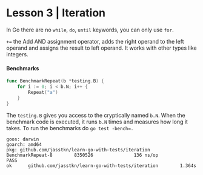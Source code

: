 Lesson 3 | Iteration
===

In Go there are no `while`, `do`, `until` keywords, you can only use `for`.

`+=` the Add AND assignment operator, adds the right operand to the left operand and assigns the result to left operand. 
It works with other types like integers.

#### Benchmarks
```go
func BenchmarkRepeat(b *testing.B) {
    for i := 0; i < b.N; i++ {
        Repeat("a")
    }
}
```
The `testing.B` gives you access to the cryptically named `b.N`. 
When the benchmark code is executed, it runs `b.N` times and measures how long it takes.
To run the benchmarks do `go test -bench=.`
```shell script
goos: darwin
goarch: amd64
pkg: github.com/jasstkn/learn-go-with-tests/iteration
BenchmarkRepeat-8        8350526               136 ns/op
PASS
ok      github.com/jasstkn/learn-go-with-tests/iteration        1.364s
```